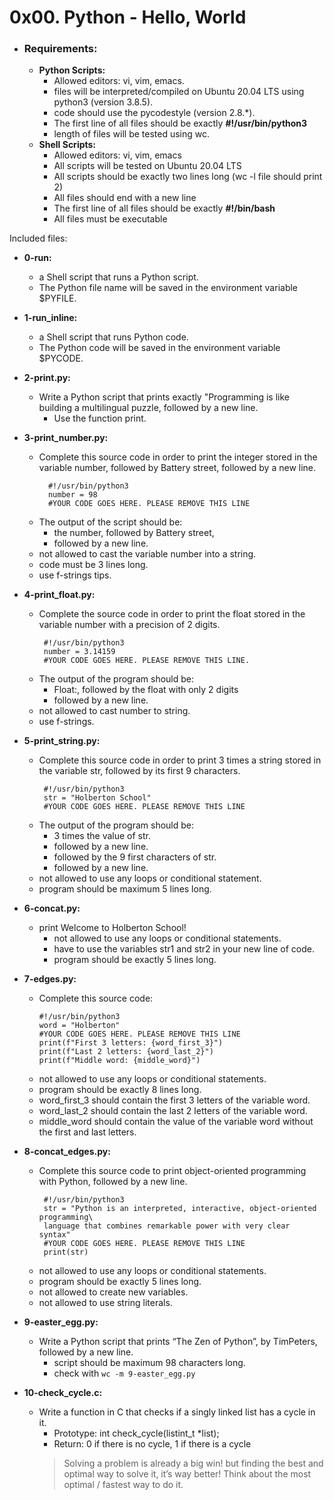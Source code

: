 # **0x00. Python - Hello, World**

- ### **Requirements:**
  - **Python Scripts:**
    - Allowed editors: vi, vim, emacs.
    - files will be interpreted/compiled on Ubuntu 20.04 LTS using python3 (version 3.8.5).
    - code should use the pycodestyle (version 2.8.*).
    - The first line of all files should be exactly **#!/usr/bin/python3**
    - length of files will be tested using wc.
  - **Shell Scripts:**
    - Allowed editors: vi, vim, emacs
    - All scripts will be tested on Ubuntu 20.04 LTS
    - All scripts should be exactly two lines long (wc -l file should print 2)
    - All files should end with a new line
    - The first line of all files should be exactly **#!/bin/bash**
    - All files must be executable

Included files:

- **0-run:**
  - a Shell script that runs a Python script.
  - The Python file name will be saved in the environment variable $PYFILE.
  
- **1-run_inline:**
  - a Shell script that runs Python code.
  - The Python code will be saved in the environment variable $PYCODE.
  
- **2-print.py:**
  - Write a Python script that prints exactly "Programming is like building a multilingual puzzle, followed by a new line.
    - Use the function print.

- **3-print_number.py:**
  - Complete this source code in order to print the integer stored in the variable number, followed by Battery street, followed by a new line.
    ``` 
      #!/usr/bin/python3
      number = 98
      #YOUR CODE GOES HERE. PLEASE REMOVE THIS LINE
      ```
  - The output of the script should be:
    - the number, followed by Battery street,
    - followed by a new line.
  - not allowed to cast the variable number into a string.
  - code must be 3 lines long.
  - use f-strings tips.
  
- **4-print_float.py:**
  - Complete the source code in order to print the float stored in the variable number with a precision of 2 digits.
    ```
     #!/usr/bin/python3
     number = 3.14159
     #YOUR CODE GOES HERE. PLEASE REMOVE THIS LINE.
     ```
  - The output of the program should be:
    - Float:, followed by the float with only 2 digits
    - followed by a new line.
  - not allowed to cast number to string.
  - use f-strings.

- **5-print_string.py:**
  - Complete this source code in order to print 3 times a string stored in the variable str, followed by its first 9 characters.
    ```
     #!/usr/bin/python3
     str = "Holberton School"
     #YOUR CODE GOES HERE. PLEASE REMOVE THIS LINE
     ```
  - The output of the program should be:
    - 3 times the value of str.
    - followed by a new line.
    - followed by the 9 first characters of str.
    - followed by a new line.
  - not allowed to use any loops or conditional statement.
  - program should be maximum 5 lines long.

- **6-concat.py:**
  - print Welcome to Holberton School!
    - not allowed to use any loops or conditional statements.
    - have to use the variables str1 and str2 in your new line of code.
    - program should be exactly 5 lines long.

- **7-edges.py:**
  - Complete this source code:
    ```  
    #!/usr/bin/python3
    word = "Holberton"
    #YOUR CODE GOES HERE. PLEASE REMOVE THIS LINE
    print(f"First 3 letters: {word_first_3}")
    print(f"Last 2 letters: {word_last_2}")
    print(f"Middle word: {middle_word}")
    ```
  - not allowed to use any loops or conditional statements.
  - program should be exactly 8 lines long.
  - word_first_3 should contain the first 3 letters of the variable word.
  - word_last_2 should contain the last 2 letters of the variable word.
  - middle_word should contain the value of the variable word without the first and last letters.

- **8-concat_edges.py:**
  - Complete this source code to print object-oriented programming with Python, followed by a new line.
    ```
     #!/usr/bin/python3
     str = "Python is an interpreted, interactive, object-oriented programming\
     language that combines remarkable power with very clear syntax"
     #YOUR CODE GOES HERE. PLEASE REMOVE THIS LINE
     print(str)
    ```
  - not allowed to use any loops or conditional statements.
  - program should be exactly 5 lines long.
  - not allowed to create new variables.
  - not allowed to use string literals.

- **9-easter_egg.py:**
  - Write a Python script that prints “The Zen of Python”, by TimPeters, followed by a new line.
    - script should be maximum 98 characters long.
    - check with `wc -m 9-easter_egg.py`

- **10-check_cycle.c:**
  - Write a function in C that checks if a singly linked list has a cycle in it.
    - Prototype: int check_cycle(listint_t *list);
    - Return: 0 if there is no cycle, 1 if there is a cycle
    > Solving a problem is already a big win! but finding the best and optimal way to solve it, it’s way better! Think about the most optimal / fastest way to do it.
